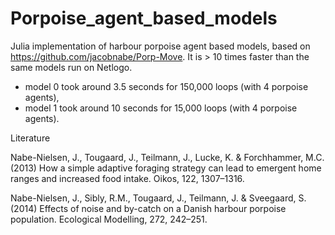 # Porpoise_agent_based_models
Julia implementation of harbour porpoise agent based models, based on https://github.com/jacobnabe/Porp-Move.
It is > 10 times faster than the same models run on Netlogo.
- model 0 took around 3.5 seconds for 150,000 loops (with 4 porpoise agents),
- model 1 took around 10 seconds for 15,000 loops (with 4 porpoise agents).


Literature

Nabe-Nielsen, J., Tougaard, J., Teilmann, J., Lucke, K. & Forchhammer, M.C. (2013) How a simple adaptive foraging strategy can lead to emergent home ranges and increased food intake. Oikos, 122, 1307–1316.

Nabe-Nielsen, J., Sibly, R.M., Tougaard, J., Teilmann, J. & Sveegaard, S. (2014) Effects of noise and by-catch on a Danish harbour porpoise population. Ecological Modelling, 272, 242–251.
